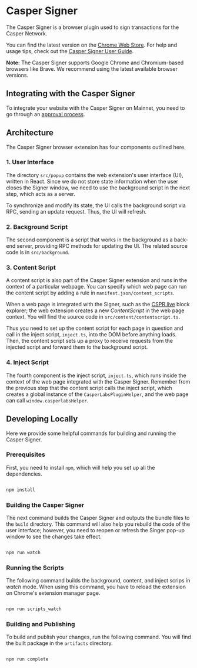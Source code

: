 # Casper Signer

The Casper Signer is a browser plugin used to sign transactions for the Casper Network.

You can find the latest version on the [Chrome Web Store](https://chrome.google.com/webstore/detail/casperlabs-signer/djhndpllfiibmcdbnmaaahkhchcoijce). For help and usage tips, check out the [Casper Signer User Guide](https://casper.network/docs/workflow/signer-guide).

**Note:** The Casper Signer supports Google Chrome and Chromium-based browsers like Brave. We recommend using the latest available browser versions.

## Integrating with the Casper Signer

To integrate your website with the Casper Signer on Mainnet, you need to go through an [approval process](https://github.com/casper-ecosystem/signer/issues/new?assignees=devendran-m&labels=Integration&template=whitelisting_request.yml&title=%5BIntegration%5D%3A+Name+of+Your+Project).

## Architecture 

The Casper Signer browser extension has four components outlined here.

### 1. User Interface

The directory `src/popup` contains the web extension's user interface (UI), written in React. Since we do not store state information when the user closes the Signer window, we need to use the background script in the next step, which acts as a server. 

To synchronize and modify its state, the UI calls the background script via RPC, sending an update request. Thus, the UI will refresh.

### 2. Background Script

The second component is a script that works in the background as a back-end server, providing RPC methods for updating the UI. The related source code is in `src/background`.

### 3. Content Script

A content script is also part of the Casper Signer extension and runs in the context of a particular webpage. You can specify which web page can run the content script by adding a rule in `manifest.json/content_scripts`. 

When a web page is integrated with the Signer, such as the [CSPR.live](https://cspr.live/) block explorer; the web extension creates a new *ContentScript* in the web page context. You will find the source code in `src/content/contentscript.ts`. 

Thus you need to set up the content script for each page in question and call in the inject script, `inject.ts`, into the DOM before anything loads. Then, the content script sets up a proxy to receive requests from the injected script and forward them to the background script.

### 4. Inject Script

The fourth component is the inject script, `inject.ts`, which runs inside the context of the web page integrated with the Casper Signer. Remember from the previous step that the content script calls the inject script, which creates a global instance of the `CasperLabsPluginHelper`, and the web page can call `window.casperlabsHelper`.

## Developing Locally

Here we provide some helpful commands for building and running the Casper Signer.

### Prerequisites

First, you need to install `npm`, which will help you set up all the dependencies.

```bash

npm install

```

### Building the Casper Signer

The next command builds the Casper Signer and outputs the bundle files to the `build` directory. This command will also help you rebuild the code of the user interface; however, you need to reopen or refresh the Singer pop-up window to see the changes take effect.

```bash

npm run watch

```

### Running the Scripts

The following command builds the background, content, and inject scrips in *watch* mode. When using this command, you have to reload the extension on Chrome's extension manager page.

```bash

npm run scripts_watch

```

### Building and Publishing

To build and publish your changes, run the following command. You will find the built package in the `artifacts` directory.

```bash

npm run complete

```

